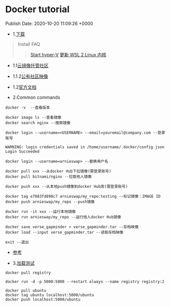 # Docker tutorial
Publish Date: 2020-10-20 11:09:26 +0000

- 1.[下载](https://docs.docker.com/engine/install/)

> Install FAQ
>> [Start hyper-V](https://docs.docker.com/docker-for-windows/troubleshoot/#virtualization)
>> [更新 WSL 2 Linux 内核](https://docs.microsoft.com/zh-cn/windows/wsl/wsl2-kernel)

- 1.1[云镜像托管社区](https://hub.docker.com/)
- 1.1.2[公有社区映像](https://hub.docker.com/search?q=&type=image)

- 1.2[官方文档](https://docs.docker.com/engine/)

- 2.Common commands

```
docker -v  --查看版本

docker image ls --查看镜像
docker search nginx --搜索镜像

docker login --username=<USERNAME> --email=youremail@company.com --登录账号

WARNING: login credentials saved in /home/username/.docker/config.json
Login Succeeded

docker login --username=arnieswap> --替换用户名

docker pull xxx --从docker Hub下拉镜像(需登录账号)
docker pull bitnami/nginx --拉取他人镜像

docker push xxx --从本地push镜像到docker Hub库(需登录账号)

docker tag e7083fd898c7 arnieswap/my_repo:testing --标记镜像：IMAGE ID
docker push arnieswap/my_repo --push镜像

docker run -it xxx --运行本地镜像
docker run arnieswap/my_repo --运行他人docker Hub镜像

docker save verse_gapminder > verse_gapminder.tar --存档映像
docker load --input verse_gapminder.tar --读取存档映像

exit --退出
```

+ [参考](https://www.linux.com/training-tutorials/how-use-dockerhub/)

- 3.[加载测试](https://hub.docker.com/_/registry)

```
docker pull registry

docker run -d -p 5000:5000 --restart always --name registry registry:2

docker pull ubuntu
docker tag ubuntu localhost:5000/ubuntu
docker push localhost:5000/ubuntu
```
